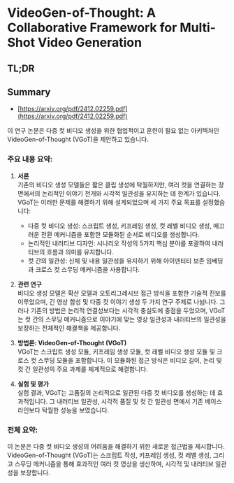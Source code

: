 # VideoGen-of-Thought: A Collaborative Framework for Multi-Shot Video Generation
## TL;DR
## Summary
- [https://arxiv.org/pdf/2412.02259.pdf](https://arxiv.org/pdf/2412.02259.pdf)

이 연구 논문은 다중 컷 비디오 생성을 위한 협업적이고 훈련이 필요 없는 아키텍처인 VideoGen-of-Thought (VGoT)을 제안하고 있습니다.

### 주요 내용 요약:

1. **서론**  
   기존의 비디오 생성 모델들은 짧은 클립 생성에 탁월하지만, 여러 컷을 연결하는 장면에서의 논리적인 이야기 전개와 시각적 일관성을 유지하는 데 한계가 있습니다. VGoT는 이러한 문제를 해결하기 위해 설계되었으며 세 가지 주요 목표를 설정했습니다: 
   - 다중 컷 비디오 생성: 스크립트 생성, 키프레임 생성, 컷 레벨 비디오 생성, 매끄러운 전환 메커니즘을 포함한 모듈화된 순서로 비디오를 생성합니다.
   - 논리적인 내러티브 디자인: 시나리오 작성의 5가지 핵심 분야를 포괄하여 내러티브의 흐름과 의미를 유지합니다.
   - 컷 간의 일관성: 신체 및 내용 일관성을 유지하기 위해 아이덴티티 보존 임베딩과 크로스 컷 스무딩 메커니즘을 사용합니다.

2. **관련 연구**  
   비디오 생성 모델은 확산 모델과 오토리그레시브 접근 방식을 포함한 기술적 진보를 이루었으며, 긴 영상 합성 및 다중 컷 이야기 생성 두 가지 연구 주제로 나뉩니다. 그러나 기존의 방법은 논리적 연결성보다는 시각적 충실도에 중점을 두었으며, VGoT는 컷 간의 스무딩 메커니즘으로 이야기에 맞는 영상 일관성과 내러티브의 일관성을 보장하는 전체적인 해결책을 제공합니다.

3. **방법론: VideoGen-of-Thought (VGoT)**  
   VGoT는 스크립트 생성 모듈, 키프레임 생성 모듈, 컷 레벨 비디오 생성 모듈 및 크로스 컷 스무딩 모듈을 포함합니다. 이 모듈화된 접근 방식은 비디오 길이, 논리 및 컷 간 일관성의 주요 과제를 체계적으로 해결합니다. 

4. **실험 및 평가**  
   실험 결과, VGoT는 고품질의 논리적으로 일관된 다중 컷 비디오를 생성하는 데 효과적입니다. 그 내러티브 일관성, 시각적 품질 및 컷 간 일관성 면에서 기존 베이스라인보다 탁월한 성능을 보였습니다.

### 전체 요약:
이 논문은 다중 컷 비디오 생성의 어려움을 해결하기 위한 새로운 접근법을 제시합니다. VideoGen-of-Thought (VGoT)는 스크립트 작성, 키프레임 생성, 컷 레벨 생성, 그리고 스무딩 메커니즘을 통해 효과적인 여러 컷 영상을 생산하며, 시각적 및 내러티브 일관성을 보장합니다.